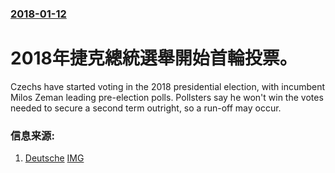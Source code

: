 ### [2018-01-12](/news/2018/01/12/index.md)

##### 
# 2018年捷克總統選舉開始首輪投票。 

Czechs have started voting in the 2018 presidential election, with incumbent Milos Zeman leading pre-election polls. Pollsters say he won't win the votes needed to secure a second term outright, so a run-off may occur.


### 信息来源:

1. [Deutsche](http://www.dw.com/en/czech-republic-starts-voting-for-president/a-42120263) [IMG](https://www.dw.com/image/42120219_304.jpg)
